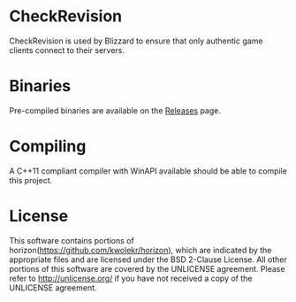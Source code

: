 # CheckRevision

CheckRevision is used by Blizzard to ensure that only authentic game clients connect to their servers. 

Binaries
=========
Pre-compiled binaries are available on the [Releases](https://github.com/xboi209/CheckRevision/releases) page.

Compiling
=========
A C++11 compliant compiler with WinAPI available should be able to compile this project.

License
=========
This software contains portions of horizon(https://github.com/kwolekr/horizon), which are
indicated by the appropriate files and are licensed under the BSD 2-Clause License. All other 
portions of this software are covered by the UNLICENSE agreement. Please refer to 
<http://unlicense.org/> if you have not received a copy of the UNLICENSE agreement.
